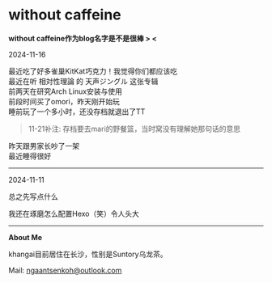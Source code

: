 # without caffeine

**without caffeine作为blog名字是不是很棒 > <**


2024-11-16

最近吃了好多雀巢KitKat巧克力！我觉得你们都应该吃  
最近在听 相対性理論 的 天声ジングル 这张专辑  
前两天在研究Arch Linux安装与使用  
前段时间买了omori，昨天刚开始玩  
睡前玩了一个多小时，还没存档就退出了TT  

> 11-21补注: 存档要去mari的野餐篮，当时窝没有理解她那句话的意思

昨天跟男家长吵了一架  
最近睡得很好

***

2024-11-11

总之先写点什么

我还在琢磨怎么配置Hexo（笑）令人头大

***

**About Me**

khangai目前居住在长沙，性别是Suntory乌龙茶。

Mail: ngaantsenkoh@outlook.com
